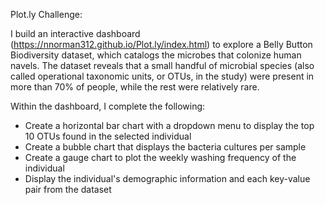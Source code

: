 Plot.ly Challenge:

I build an interactive dashboard (https://nnorman312.github.io/Plot.ly/index.html) to explore a Belly Button Biodiversity dataset, which catalogs the microbes that colonize human navels. The dataset reveals that a small handful of microbial species (also called operational taxonomic units, or OTUs, in the study) were present in more than 70% of people, while the rest were relatively rare.

Within the dashboard, I complete the following:
- Create a horizontal bar chart with a dropdown menu to display the top 10 OTUs found in the selected individual
- Create a bubble chart that displays the bacteria cultures per sample
- Create a gauge chart to plot the weekly washing frequency of the individual
- Display the individual's demographic information and each key-value pair from the dataset